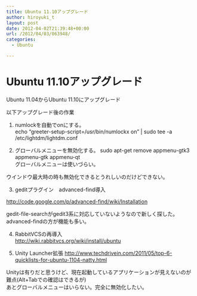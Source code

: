 ```yaml
---
title: Ubuntu 11.10アップグレード
author: hiroyuki_t
layout: post
date: 2012-04-02T21:39:48+00:00
url: /2012/04/03/063948/
categories:
  - Ubuntu

---
```

# Ubuntu 11.10アップグレード
Ubuntu 11.04からUbuntu 11.10にアップグレード

以下アップグレード後の作業  
1. numlockを自動でonにする。  
echo &#8220;greeter-setup-script=/usr/bin/numlockx on&#8221; | sudo tee -a /etc/lightdm/lightdm.conf

2. グローバルメニューを無効化する。
sudo apt-get remove appmenu-gtk3 appmenu-gtk appmenu-qt  
グローバルメニューは使いづらい。

ウインドウ最大時の時も無効化できるとうれしいのだけどできない。


3. geditプラグイン　advanced-find導入

http://code.google.com/p/advanced-find/wiki/Installation

gedit-file-searchがgedit3系に対応していないようなので新しく探した。  
advanced-findの方が機能も多い。

4. RabbitVCSの再導入  
http://wiki.rabbitvcs.org/wiki/install/ubuntu

5. Unity Launcher拡張
http://www.techdrivein.com/2011/05/top-6-quicklists-for-ubuntu-1104-natty.html

Unityは有りだと思うけど、現在起動しているアプリケーションが見えないのが難点(Alt+Tabでの確認はできるが)  
あとグローバルメニューはいらない。完全に無効化したい。
